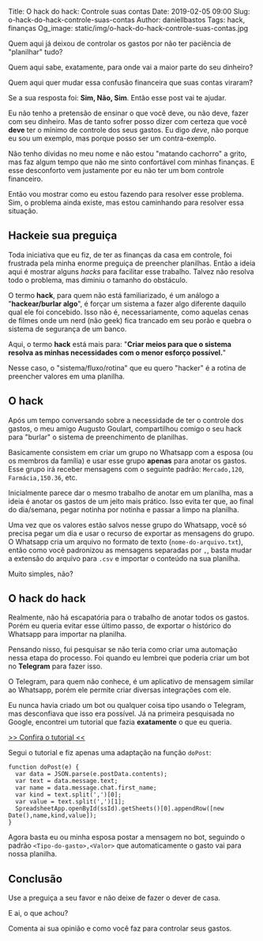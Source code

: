 Title: O hack do hack: Controle suas contas
Date: 2019-02-05 09:00
Slug: o-hack-do-hack-controle-suas-contas
Author: daniellbastos
Tags: hack, finanças
Og_image: static/img/o-hack-do-hack-controle-suas-contas.jpg

Quem aqui já deixou de controlar os gastos por não ter paciência de "planilhar" tudo?

Quem aqui sabe, exatamente, para onde vai a maior parte do seu dinheiro?

Quem aqui quer mudar essa confusão financeira que suas contas viraram?

Se a sua resposta foi: **Sim, Não, Sim**. Então esse post vai te ajudar.


Eu não tenho a pretensão de ensinar o que você deve, ou não deve, fazer com seu dinheiro. Mas de tanto sofrer
posso dizer com certeza que você **deve** ter o mínimo de controle dos seus gastos. Eu digo *deve*, não porque eu
sou um exemplo, mas porque posso ser um contra-exemplo.

Não tenho dívidas no meu nome e não estou "matando cachorro" a grito, mas faz algum tempo que não me sinto
confortável com minhas finanças. E esse desconforto vem justamente por eu não ter um bom controle financeiro.

Então vou mostrar como eu estou fazendo para resolver esse problema. Sim, o problema ainda existe, mas estou
caminhando para resolver essa situação.

## Hackeie sua preguiça

Toda iniciativa que eu fiz, de ter as finanças da casa em controle, foi frustrada pela minha enorme preguiça
de preencher planilhas. Então a ideia aqui é mostrar alguns *hacks* para facilitar esse trabalho. Talvez não
resolva todo o problema, mas diminiu o tamanho do obstáculo.

O termo **hack**, para quem não está familiarizado, é um análogo a "**hackear/burlar algo**", é forçar um sistema a fazer
algo diferente daquilo qual ele foi concebido. Isso não é, necessariamente, como aquelas cenas de filmes onde
um nerd (não geek) fica trancado em seu porão e quebra o sistema de segurança de um banco.

Aqui, o termo **hack** está mais para: "**Criar meios para que o sistema resolva as minhas necessidades com o
menor esforço possível.**"

Nesse caso, o "sistema/fluxo/rotina" que eu quero "hacker" é a rotina de preencher valores em uma planilha.


## O hack

Após um tempo conversando sobre a necessidade de ter o controle dos gastos, o meu amigo Augusto Goulart,
compartilhou comigo o seu hack para "burlar" o sistema de preenchimento de planilhas.

Basicamente consistem em criar um grupo no Whatsapp com a esposa (ou os membros da família) e usar esse grupo
**apenas** para anotar os gastos. Esse grupo irá receber mensagens com o seguinte padrão: `Mercado,120`,
`Farmácia,150.36`, etc.

Inicialmente parece dar o mesmo trabalho de anotar em um planilha, mas a ideia é anotar os gastos de um jeito
mais prático. Isso evita ter que, ao final do dia/semana, pegar notinha por notinha e passar a limpo na planilha.

Uma vez que os valores estão salvos nesse grupo do Whatsapp, você só precisa pegar um dia e usar o
recurso de exportar as mensagens do grupo. O Whatsapp cria um arquivo no formato de texto (`nome-do-arquivo.txt`),
então como você padronizou as mensagens separadas por `,`, basta mudar a extensão do arquivo para `.csv` e importar o
conteúdo na sua planilha.


Muito simples, não?

## O hack do hack

Realmente, não há escapatória para o trabalho de anotar todos os gastos. Porém eu queria evitar
esse último passo, de exportar o histórico do Whatsapp para importar na planilha.

Pensando nisso, fui pesquisar se não teria como criar uma automação nessa etapa do processo. Foi quando eu
lembrei que poderia criar um bot no **Telegram** para fazer isso.


O Telegram, para quem não conhece, é um aplicativo de mensagem similar ao Whatsapp, porém ele permite criar
diversas integrações com ele.

Eu nunca havia criado um bot ou qualquer coisa tipo usando o Telegram, mas desconfiava que isso era
possível. Já na primeira pesquisada no Google, encontrei um tutorial que fazia **exatamente** o que eu queria.

[>> Confira o tutorial <<][0]

Segui o tutorial e fiz apenas uma adaptação na função `doPost`:
```
function doPost(e) {
  var data = JSON.parse(e.postData.contents);
  var text = data.message.text;
  var name = data.message.chat.first_name;
  var kind = text.split(',')[0];
  var value = text.split(',')[1];
  SpreadsheetApp.openById(ssId).getSheets()[0].appendRow([new Date(),name,kind,value]);
}
```

Agora basta eu ou minha esposa postar a mensagem no bot, seguindo o padrão `<Tipo-do-gasto>,<Valor>` que
automaticamente o gasto vai para nossa planilha.


## Conclusão

Use a preguiça a seu favor e não deixe de fazer o dever de casa.


E ai, o que achou?

Comenta ai sua opinião e como você faz para controlar seus gastos.

[0]: https://www.youtube.com/watch?v=mKSXd_od4Lg
